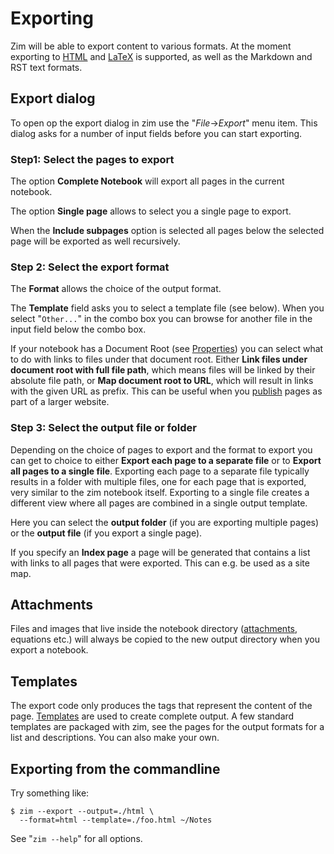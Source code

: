 # Exporting
Zim will be able to export content to various formats. At the moment exporting to [HTML](./Export/HTML.markdown) and [LaTeX](./Export/LaTeX.markdown) is supported, as well as the Markdown and RST text formats.

Export dialog
-------------
To open op the export dialog in zim use the "*File*->*Export*" menu item. This dialog asks for a number of input fields before you can start exporting.

### Step1: Select the pages to export
The option **Complete Notebook** will export all pages in the current notebook. 

The option **Single page** allows to select you a single page to export.

When the **Include subpages** option is selected all pages below the selected page will be exported as well recursively.

### Step 2: Select the export format
The **Format** allows the choice of the output format.

The **Template** field asks you to select a template file (see below). When you select "``Other...``" in the combo box you can browse for another file in the input field below the combo box.

If your notebook has a Document Root (see [Properties](./Properties.markdown))  you can select what to do with links to files under that document root. Either **Link files under document root with full file path**, which means files will be linked by their absolute file path, or **Map document root to URL**, which will result in links with the given URL as prefix. This can be useful when you [publish](../Usage/Publishing.markdown) pages as part of a larger website.

### Step 3: Select the output file or folder
Depending on the choice of pages to export and the format to export you can get to choice to either **Export each page to a separate file** or to **Export all pages to a single file**. Exporting each page to a separate file typically results in a folder with multiple files, one for each page that is exported, very similar to the zim notebook itself. Exporting to a single file creates a different view where all pages are combined in a single output template.

Here you can select the **output folder** (if you are exporting multiple pages) or the **output file** (if you export a single page).

If you specify an **Index page** a page will be generated that contains a list with links to all pages that were exported. This can e.g. be used as a site map.


Attachments
-----------
Files and images that live inside the notebook directory ([attachments](./Attachments.markdown), equations etc.) will always be copied to the new output directory when you export a notebook.

Templates
---------
The export code only produces the tags that represent the content of the page. [Templates](./Templates.markdown) are used to create complete output. A few standard templates are packaged  with zim, see the pages for the output formats for a list and descriptions. You can also make your own.

Exporting from the commandline
------------------------------
Try something like:

	$ zim --export --output=./html \
	  --format=html --template=./foo.html ~/Notes

See "``zim --help``" for all options.



